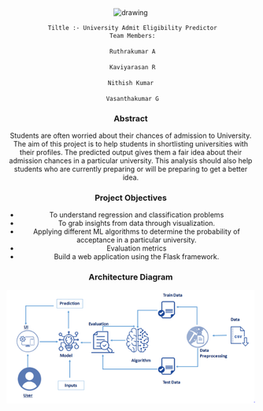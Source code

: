 <div align="center">
  <img src="https://upload.wikimedia.org/wikipedia/commons/5/51/IBM_logo.svg"  align="center" alt="drawing" width="200" />

     Tiltle :- University Admit Eligibility Predictor
     Team Members:
     
     Ruthrakumar A
     
     Kaviyarasan R
     
     Nithish Kumar 
     
     Vasanthakumar G


### Abstract
Students are often worried about their chances of admission to University. The aim of this project is to help students in shortlisting universities with their profiles. The predicted output gives them a fair idea about their admission chances in a particular university. This analysis should also help students who are currently preparing or will be preparing to get a better idea.

### Project Objectives
- To understand regression and classification problems
- To grab insights from data through visualization.
- Applying different ML algorithms to determine the probability of acceptance in a particular university.
- Evaluation metrics
- Build a web application using the Flask framework.

### Architecture Diagram
![Screenshot](https://github.com/IBM-EPBL/IBM-Project-1635-1658406225/blob/master/Images/ArchitectureDiagram.png)



